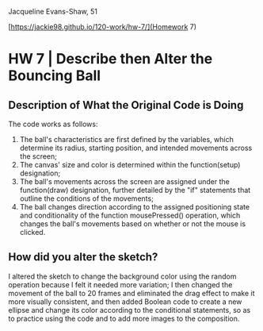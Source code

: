 Jacqueline Evans-Shaw, 51

[https://jackie98.github.io/120-work/hw-7/](Homework 7)


# HW 7 | Describe then Alter the Bouncing Ball

## Description of What the Original Code is Doing

<!--
--This is a Comment Block--

Please describe what the original code is doing.

Why is it working the way it is?
What does each line do?
How can you make the ball change direction?

-->
The code works as follows:
1. The ball's characteristics are first defined by the variables, which determine its radius, starting position, and intended movements across the screen;
2. The canvas' size and color is determined within the function(setup) designation;
3. The ball's movements across the screen are assigned under the function(draw) designation, further detailed by the "if" statements that outline the conditions of the movements;
4. The ball changes direction according to the assigned positioning state and conditionality of the function mousePressed() operation, which changes the ball's movements based on whether or not the mouse is clicked.



## How did you alter the sketch?

<!--
Please describe how and why you changed the sketch?
-->
I altered the sketch to change the background color using the random operation because I felt it needed more variation; I then changed the movement of the ball to 20 frames and eliminated the drag effect to make it more visually consistent, and then added Boolean code to create a new ellipse and change its color according to the conditional statements, so as to practice using the code and to add more images to the composition.
